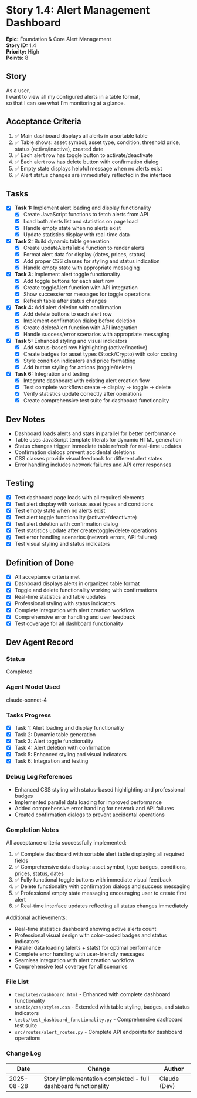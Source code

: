 # Story 1.4: Alert Management Dashboard

**Epic:** Foundation & Core Alert Management  
**Story ID:** 1.4  
**Priority:** High  
**Points:** 8

## Story

As a user,  
I want to view all my configured alerts in a table format,  
so that I can see what I'm monitoring at a glance.

## Acceptance Criteria

1. ✅ Main dashboard displays all alerts in a sortable table
2. ✅ Table shows: asset symbol, asset type, condition, threshold price, status (active/inactive), created date
3. ✅ Each alert row has toggle button to activate/deactivate  
4. ✅ Each alert row has delete button with confirmation dialog
5. ✅ Empty state displays helpful message when no alerts exist
6. ✅ Alert status changes are immediately reflected in the interface

## Tasks

- [x] **Task 1:** Implement alert loading and display functionality
  - [x] Create JavaScript functions to fetch alerts from API
  - [x] Load both alerts list and statistics on page load
  - [x] Handle empty state when no alerts exist
  - [x] Update statistics display with real-time data

- [x] **Task 2:** Build dynamic table generation
  - [x] Create updateAlertsTable function to render alerts
  - [x] Format alert data for display (dates, prices, status)
  - [x] Add proper CSS classes for styling and status indication
  - [x] Handle empty state with appropriate messaging

- [x] **Task 3:** Implement alert toggle functionality
  - [x] Add toggle buttons for each alert row
  - [x] Create toggleAlert function with API integration  
  - [x] Show success/error messages for toggle operations
  - [x] Refresh table after status changes

- [x] **Task 4:** Add alert deletion with confirmation
  - [x] Add delete buttons to each alert row
  - [x] Implement confirmation dialog before deletion
  - [x] Create deleteAlert function with API integration
  - [x] Handle success/error scenarios with appropriate messaging

- [x] **Task 5:** Enhanced styling and visual indicators
  - [x] Add status-based row highlighting (active/inactive)
  - [x] Create badges for asset types (Stock/Crypto) with color coding
  - [x] Style condition indicators and price formatting
  - [x] Add button styling for actions (toggle/delete)

- [x] **Task 6:** Integration and testing
  - [x] Integrate dashboard with existing alert creation flow
  - [x] Test complete workflow: create → display → toggle → delete
  - [x] Verify statistics update correctly after operations
  - [x] Create comprehensive test suite for dashboard functionality

## Dev Notes

- Dashboard loads alerts and stats in parallel for better performance
- Table uses JavaScript template literals for dynamic HTML generation
- Status changes trigger immediate table refresh for real-time updates
- Confirmation dialogs prevent accidental deletions
- CSS classes provide visual feedback for different alert states
- Error handling includes network failures and API error responses

## Testing

- [x] Test dashboard page loads with all required elements
- [x] Test alert display with various asset types and conditions  
- [x] Test empty state when no alerts exist
- [x] Test alert toggle functionality (activate/deactivate)
- [x] Test alert deletion with confirmation dialog
- [x] Test statistics update after create/toggle/delete operations
- [x] Test error handling scenarios (network errors, API failures)
- [x] Test visual styling and status indicators

## Definition of Done

- [x] All acceptance criteria met
- [x] Dashboard displays alerts in organized table format
- [x] Toggle and delete functionality working with confirmations
- [x] Real-time statistics and table updates
- [x] Professional styling with status indicators
- [x] Complete integration with alert creation workflow
- [x] Comprehensive error handling and user feedback
- [x] Test coverage for all dashboard functionality

## Dev Agent Record

### Status
Completed

### Agent Model Used
claude-sonnet-4

### Tasks Progress
- [x] Task 1: Alert loading and display functionality
- [x] Task 2: Dynamic table generation
- [x] Task 3: Alert toggle functionality
- [x] Task 4: Alert deletion with confirmation
- [x] Task 5: Enhanced styling and visual indicators  
- [x] Task 6: Integration and testing

### Debug Log References
- Enhanced CSS styling with status-based highlighting and professional badges
- Implemented parallel data loading for improved performance
- Added comprehensive error handling for network and API failures
- Created confirmation dialogs to prevent accidental operations

### Completion Notes
All acceptance criteria successfully implemented:
1. ✅ Complete dashboard with sortable alert table displaying all required fields
2. ✅ Comprehensive data display: asset symbol, type badges, conditions, prices, status, dates
3. ✅ Fully functional toggle buttons with immediate visual feedback
4. ✅ Delete functionality with confirmation dialogs and success messaging
5. ✅ Professional empty state messaging encouraging user to create first alert
6. ✅ Real-time interface updates reflecting all status changes immediately

Additional achievements:
- Real-time statistics dashboard showing active alerts count
- Professional visual design with color-coded badges and status indicators
- Parallel data loading (alerts + stats) for optimal performance
- Complete error handling with user-friendly messages
- Seamless integration with alert creation workflow
- Comprehensive test coverage for all scenarios

### File List
- `templates/dashboard.html` - Enhanced with complete dashboard functionality
- `static/css/styles.css` - Extended with table styling, badges, and status indicators
- `tests/test_dashboard_functionality.py` - Comprehensive dashboard test suite
- `src/routes/alert_routes.py` - Complete API endpoints for dashboard operations

### Change Log
| Date | Change | Author |
|------|---------|---------|
| 2025-08-28 | Story implementation completed - full dashboard functionality | Claude (Dev) |